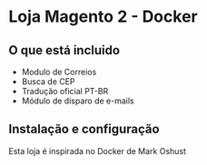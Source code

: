 
# Loja Magento 2 - Docker

## O que está incluido
* Modulo de Correios
* Busca de CEP
* Tradução oficial PT-BR
* Módulo de disparo de e-mails

## Instalação e configuração
 Esta loja é inspirada no Docker de Mark Oshust
